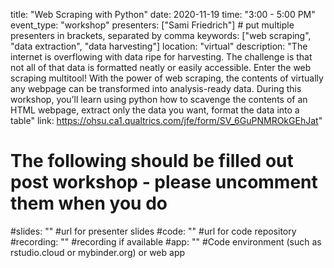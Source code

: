 title: "Web Scraping with Python"
date: 2020-11-19
time: "3:00 - 5:00 PM"
event_type: "workshop"
presenters: ["Sami Friedrich"] # put multiple presenters in brackets, separated by comma
keywords: ["web scraping", "data extraction", "data harvesting"] 
location: "virtual"
description: "The internet is overflowing with data ripe for harvesting. The challenge is that not all of that data is formatted neatly or easily accessible. Enter the web scraping multitool! With the power of web scraping, the contents of virtually any webpage can be transformed into analysis-ready data. During this workshop, you’ll learn using python how to scavenge the contents of an HTML webpage, extract only the data you want, format the data into a table" 
link: https://ohsu.ca1.qualtrics.com/jfe/form/SV_6GuPNMROkGEhJat"
# The following should be filled out post workshop - please uncomment them when you do
#slides: ""  #url for presenter slides
#code: "" #url for code repository
#recording: "" #recording if available
#app: "" #Code environment (such as rstudio.cloud or mybinder.org) or web app
